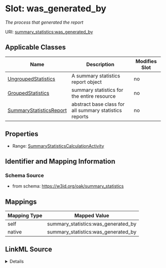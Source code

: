

# Slot: was_generated_by


_The process that generated the report_





URI: [summary_statistics:was_generated_by](https://w3id.org/oaklib/summary_statistics.was_generated_by)



<!-- no inheritance hierarchy -->





## Applicable Classes

| Name | Description | Modifies Slot |
| --- | --- | --- |
| [UngroupedStatistics](UngroupedStatistics.md) | A summary statistics report object |  no  |
| [GroupedStatistics](GroupedStatistics.md) | summary statistics for the entire resource |  no  |
| [SummaryStatisticsReport](SummaryStatisticsReport.md) | abstract base class for all summary statistics reports |  no  |







## Properties

* Range: [SummaryStatisticsCalculationActivity](SummaryStatisticsCalculationActivity.md)





## Identifier and Mapping Information







### Schema Source


* from schema: https://w3id.org/oak/summary_statistics




## Mappings

| Mapping Type | Mapped Value |
| ---  | ---  |
| self | summary_statistics:was_generated_by |
| native | summary_statistics:was_generated_by |




## LinkML Source

<details>
```yaml
name: was_generated_by
description: The process that generated the report
from_schema: https://w3id.org/oak/summary_statistics
rank: 1000
alias: was_generated_by
owner: SummaryStatisticsReport
domain_of:
- SummaryStatisticsReport
range: SummaryStatisticsCalculationActivity

```
</details>